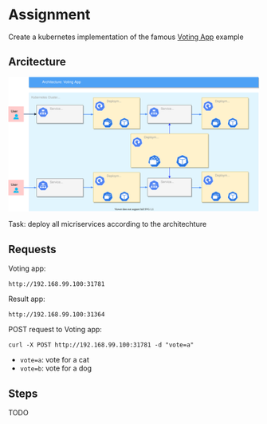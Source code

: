 # Assignment

Create a kubernetes implementation of the famous [Voting App](https://github.com/dockersamples/example-voting-app) example

## Arcitecture

![GitHub Logo](/images/voting_app_1.svg)

Task: deploy all micriservices according to the architechture

## Requests
Voting app:
```
http://192.168.99.100:31781
```

Result app:
```
http://192.168.99.100:31364
```

POST request to Voting app:
```
curl -X POST http://192.168.99.100:31781 -d "vote=a"
```
- `vote=a`: vote for a cat
- `vote=b`: vote for a dog


## Steps
TODO
